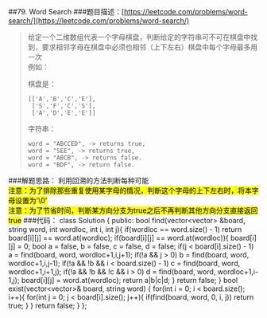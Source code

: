 ##79. Word Search
###题目描述：[https://leetcode.com/problems/word-search/](https://leetcode.com/problems/word-search/)
> 给定一个二维数组代表一个字母棋盘，判断给定的字符串可不可在棋盘中找到，要求相邻字母在棋盘中必须也相邻（上下左右）棋盘中每个字母最多用一次     
> 例如：
>     
> 棋盘是：
> 
>     [['A','B','C','E'],
>      ['S','F','C','S'],
>      ['A','D','E','E']]
> 
> 字符串：    
> 
>     word = "ABCCED", -> returns true,
>     word = "SEE", -> returns true,
>     word = "ABCB", -> returns false.
>     word = "BDF", -> return false.

###解题思路：
利用回溯的方法判断每种可能    
<mark>注意：为了排除那些重复使用某字母的情况，判断这个字母的上下左右时，将本字母设置为'\0'</mark>     
<mark>注意：为了节省时间，判断某方向分支为true之后不再判断其他方向分支直接返回true</mark>
###代码：
	class Solution {
	public:
	    bool find(vector<vector<char>> &board, string word, int wordloc, int i, int j){
	        if(wordloc == word.size() - 1)
	            return board[i][j] == word.at(wordloc);
	        if(board[i][j] == word.at(wordloc)){
	            board[i][j] = 0;
	            bool a = false, b = false, c = false, d = false;
	            if(j < board[i].size() - 1)
	                a = find(board, word, wordloc+1,i,j+1);
	            if(!a && j > 0)
	                b = find(board, word, wordloc+1,i,j-1);
	            if(!a && !b && i < board.size() - 1)
	                c = find(board, word, wordloc+1,i+1,j);
	            if(!a && !b && !c && i > 0)
	                d = find(board, word, wordloc+1,i-1,j);
	            board[i][j] = word.at(wordloc);
	            return a|b|c|d;
	        }
	        return false;
	    }
	    bool exist(vector<vector<char>>& board, string word) {
	        for(int i = 0; i < board.size(); i++){
	            for(int j = 0; j < board[i].size(); j++){
	                if(find(board, word, 0, i, j))
	                    return true;
	            }
	        }
	        return false;
	    }
	};